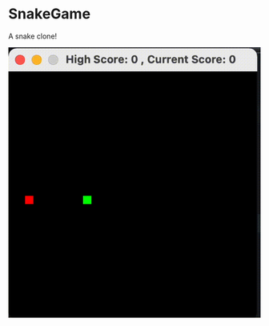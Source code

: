 # SnakeGame

A snake clone! 


![Alt Text](https://github.com/Dodsy/SnakeGame/blob/main/SnakeGame/gif_.gif)

